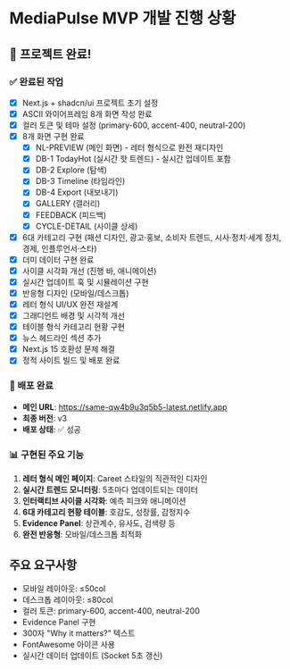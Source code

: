 # MediaPulse MVP 개발 진행 상황

## 🎉 프로젝트 완료!

### ✅ 완료된 작업
- [x] Next.js + shadcn/ui 프로젝트 초기 설정
- [x] ASCII 와이어프레임 8개 화면 작성 완료
- [x] 컬러 토큰 및 테마 설정 (primary-600, accent-400, neutral-200)
- [x] 8개 화면 구현 완료
  - [x] NL-PREVIEW (메인 화면) - 레터 형식으로 완전 재디자인
  - [x] DB-1 TodayHot (실시간 핫 트렌드) - 실시간 업데이트 포함
  - [x] DB-2 Explore (탐색)
  - [x] DB-3 Timeline (타임라인)
  - [x] DB-4 Export (내보내기)
  - [x] GALLERY (갤러리)
  - [x] FEEDBACK (피드백)
  - [x] CYCLE-DETAIL (사이클 상세)
- [x] 6대 카테고리 구현 (패션 디자인, 광고·홍보, 소비자 트렌드, 시사·정치·세계 정치, 경제, 인플루언서·스타)
- [x] 더미 데이터 구현 완료
- [x] 사이클 시각화 개선 (진행 바, 애니메이션)
- [x] 실시간 업데이트 훅 및 시뮬레이션 구현
- [x] 반응형 디자인 (모바일/데스크톱)
- [x] 레터 형식 UI/UX 완전 재설계
- [x] 그래디언트 배경 및 시각적 개선
- [x] 테이블 형식 카테고리 현황 구현
- [x] 뉴스 헤드라인 섹션 추가
- [x] Next.js 15 호환성 문제 해결
- [x] 정적 사이트 빌드 및 배포 완료

### 🚀 배포 완료
- **메인 URL**: https://same-qw4b9u3q5b5-latest.netlify.app
- **최종 버전**: v3
- **배포 상태**: ✅ 성공

### 📊 구현된 주요 기능
1. **레터 형식 메인 페이지**: Careet 스타일의 직관적인 디자인
2. **실시간 트렌드 모니터링**: 5초마다 업데이트되는 데이터
3. **인터랙티브 사이클 시각화**: 예측 피크와 애니메이션
4. **6대 카테고리 현황 테이블**: 호감도, 성장률, 감정지수
5. **Evidence Panel**: 상관계수, 유사도, 검색량 등
6. **완전 반응형**: 모바일/데스크톱 최적화

## 주요 요구사항
- 모바일 레이아웃: ≤50col
- 데스크톱 레이아웃: ≤80col
- 컬러 토큰: primary-600, accent-400, neutral-200
- Evidence Panel 구현
- 300자 "Why it matters?" 텍스트
- FontAwesome 아이콘 사용
- 실시간 데이터 업데이트 (Socket 5초 갱신)
